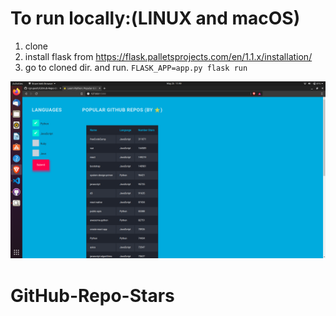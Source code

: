# To run locally:(LINUX and macOS)
1. clone
2. install flask from https://flask.palletsprojects.com/en/1.1.x/installation/
3. go to cloned dir. and run. `FLASK_APP=app.py flask run` 



![](ss.png)

# GitHub-Repo-Stars
